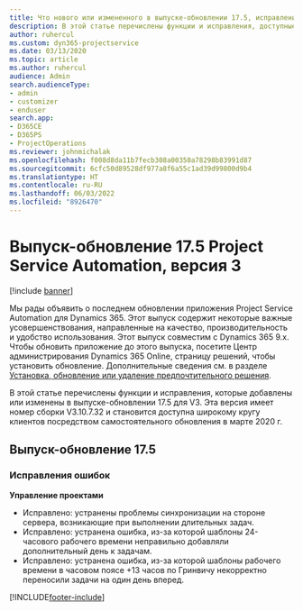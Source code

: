 ```yaml
---
title: Что нового или измененного в выпуске-обновлении 17.5, исправление, Project Service Automation, версия 3
description: В этой статье перечислены функции и исправления, доступные в выпуске-обновлении 17.5 для Project Service Automation, V3.
author: ruhercul
ms.custom: dyn365-projectservice
ms.date: 03/13/2020
ms.topic: article
ms.author: ruhercul
audience: Admin
search.audienceType:
- admin
- customizer
- enduser
search.app:
- D365CE
- D365PS
- ProjectOperations
ms.reviewer: johnmichalak
ms.openlocfilehash: f008d8da11b7fecb308a00350a78298b83991d87
ms.sourcegitcommit: 6cfc50d89528df977a8f6a55c1ad39d99800d9b4
ms.translationtype: HT
ms.contentlocale: ru-RU
ms.lasthandoff: 06/03/2022
ms.locfileid: "8926470"
---
```

# <a name="project-service-automation-update-release-175-v3"></a>Выпуск-обновление 17.5 Project Service Automation, версия 3

[!include [banner](../includes/psa-now-project-operations.md)]

Мы рады объявить о последнем обновлении приложения Project Service Automation для Dynamics 365. Этот выпуск содержит некоторые важные усовершенствования, направленные на качество, производительность и удобство использования.  Этот выпуск совместим с Dynamics 365 9.x. Чтобы обновить приложение до этого выпуска, посетите Центр администрирования Dynamics 365 Online, страницу решений, чтобы установить обновление. Дополнительные сведения см. в разделе [Установка, обновление или удаление предпочтительного решения](/power-platform/admin/install-remove-preferred-solution).

В этой статье перечислены функции и исправления, которые добавлены или изменены в выпуске-обновлении 17.5 для V3. Эта версия имеет номер сборки V3.10.7.32 и становится доступна широкому кругу клиентов посредством самостоятельного обновления в марте 2020 г.


## <a name="update-release-175"></a>Выпуск-обновление 17.5

### <a name="bug-fixes"></a>Исправления ошибок


**Управление проектами**

- Исправлено: устранены проблемы синхронизации на стороне сервера, возникающие при выполнении длительных задач.
- Исправлено: устранена ошибка, из-за которой шаблоны 24-часового рабочего времени неправильно добавляли дополнительный день к задачам.
- Исправлено: устранена ошибка, из-за которой шаблоны рабочего времени в часовом поясе +13 часов по Гринвичу некорректно переносили задачи на один день вперед.



[!INCLUDE[footer-include](../includes/footer-banner.md)]
